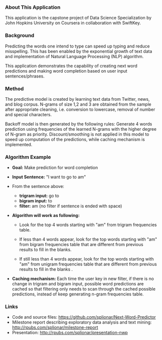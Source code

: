 ### About This Application

This application is the capstone project of Data Science Specialization by John Hopkins University on Coursera in collaboration with SwiftKey.

### Background

Predicting the words one intend to type can speed up typing and reduce misspelling. This has been enabled by the exponential growth of text data and implementation of Natural Language Processing (NLP) algorithm. 

This application demonstrates the capability of creating next word predictions and making word completion based on user input sentences/phrases.

### Method
The predictive model is created by learning text data from Twitter, news, and blog corpus. N-grams of size 1,2 and 3 are obtained from the sample after appropriate cleaning, i.e. conversion to lowercase, removal of number and special characters. 

Backoff model is then generated by the following rules: Generate 4 words prediction using frequencies of the learned N-grams with the higher degree of N-gram as priority. Discount/smoothing is not applied in this model to speed up computation of the predictions, while caching mechanism is implemented.
	
### Algorithm Example

- **Goal:** Make prediction for word completion

- **Input Sentence:** "I want to go to am" 

- From the sentence above:
  + **trigram input:** go to 
  + **bigram input:** to 
  + **filter:** am (no filter if sentence is ended with space)

- **Algorithm will work as following:**

  + Look for the top 4 words starting with "am" from trigram frequencies table. 

  + If less than 4 words appear, look for the top words starting with "am" from bigram frequencies table that are different from previous results to fill in the blanks.

  + If still less than 4 words appear, look for the top words starting with "am" from unigram frequencies table that are different from previous results to fill in the blanks .

- **Caching mechanism:** Each time the user key in new filter, if there is no change in trigram and bigram input, possible word predictions are cached so that filtering only needs to scan through the cached possible predictions, instead of keep generating n-gram frequencies table.

### Links

- Code and source files: https://github.com/splionar/Next-Word-Predictor
- Milestone report describing exploratory data analysis and text mining: http://rpubs.com/splionar/milestone-report
- Presentation: http://rpubs.com/splionar/presentation-nwp

